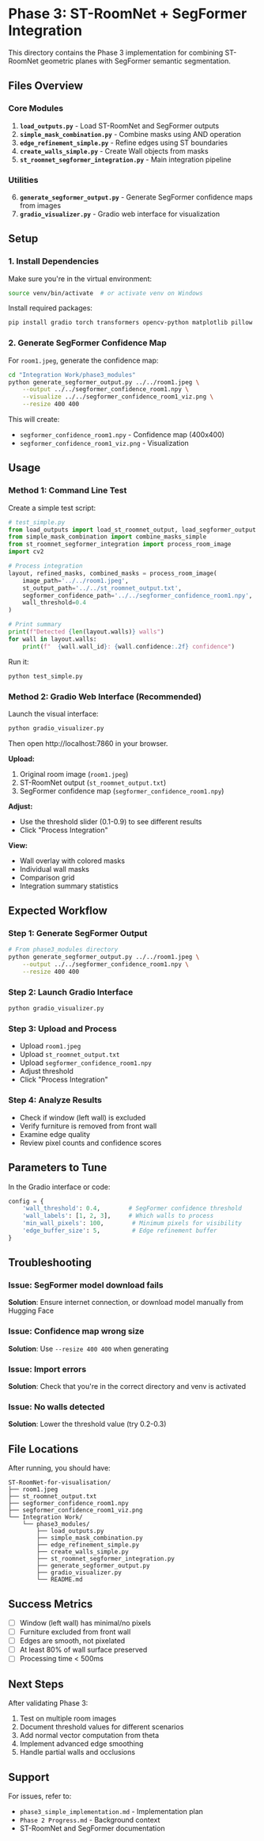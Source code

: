 # Phase 3: ST-RoomNet + SegFormer Integration

This directory contains the Phase 3 implementation for combining ST-RoomNet geometric planes with SegFormer semantic segmentation.

## Files Overview

### Core Modules
1. **`load_outputs.py`** - Load ST-RoomNet and SegFormer outputs
2. **`simple_mask_combination.py`** - Combine masks using AND operation
3. **`edge_refinement_simple.py`** - Refine edges using ST boundaries
4. **`create_walls_simple.py`** - Create Wall objects from masks
5. **`st_roomnet_segformer_integration.py`** - Main integration pipeline

### Utilities
6. **`generate_segformer_output.py`** - Generate SegFormer confidence maps from images
7. **`gradio_visualizer.py`** - Gradio web interface for visualization

## Setup

### 1. Install Dependencies

Make sure you're in the virtual environment:
```bash
source venv/bin/activate  # or activate venv on Windows
```

Install required packages:
```bash
pip install gradio torch transformers opencv-python matplotlib pillow
```

### 2. Generate SegFormer Confidence Map

For `room1.jpeg`, generate the confidence map:

```bash
cd "Integration Work/phase3_modules"
python generate_segformer_output.py ../../room1.jpeg \
    --output ../../segformer_confidence_room1.npy \
    --visualize ../../segformer_confidence_room1_viz.png \
    --resize 400 400
```

This will create:
- `segformer_confidence_room1.npy` - Confidence map (400x400)
- `segformer_confidence_room1_viz.png` - Visualization

## Usage

### Method 1: Command Line Test

Create a simple test script:

```python
# test_simple.py
from load_outputs import load_st_roomnet_output, load_segformer_output
from simple_mask_combination import combine_masks_simple
from st_roomnet_segformer_integration import process_room_image
import cv2

# Process integration
layout, refined_masks, combined_masks = process_room_image(
    image_path='../../room1.jpeg',
    st_output_path='../../st_roomnet_output.txt',
    segformer_confidence_path='../../segformer_confidence_room1.npy',
    wall_threshold=0.4
)

# Print summary
print(f"Detected {len(layout.walls)} walls")
for wall in layout.walls:
    print(f"  {wall.wall_id}: {wall.confidence:.2f} confidence")
```

Run it:
```bash
python test_simple.py
```

### Method 2: Gradio Web Interface (Recommended)

Launch the visual interface:

```bash
python gradio_visualizer.py
```

Then open http://localhost:7860 in your browser.

**Upload:**
1. Original room image (`room1.jpeg`)
2. ST-RoomNet output (`st_roomnet_output.txt`)
3. SegFormer confidence map (`segformer_confidence_room1.npy`)

**Adjust:**
- Use the threshold slider (0.1-0.9) to see different results
- Click "Process Integration"

**View:**
- Wall overlay with colored masks
- Individual wall masks
- Comparison grid
- Integration summary statistics

## Expected Workflow

### Step 1: Generate SegFormer Output
```bash
# From phase3_modules directory
python generate_segformer_output.py ../../room1.jpeg \
    --output ../../segformer_confidence_room1.npy \
    --resize 400 400
```

### Step 2: Launch Gradio Interface
```bash
python gradio_visualizer.py
```

### Step 3: Upload and Process
- Upload `room1.jpeg`
- Upload `st_roomnet_output.txt`
- Upload `segformer_confidence_room1.npy`
- Adjust threshold
- Click "Process Integration"

### Step 4: Analyze Results
- Check if window (left wall) is excluded
- Verify furniture is removed from front wall
- Examine edge quality
- Review pixel counts and confidence scores

## Parameters to Tune

In the Gradio interface or code:

```python
config = {
    'wall_threshold': 0.4,        # SegFormer confidence threshold
    'wall_labels': [1, 2, 3],     # Which walls to process
    'min_wall_pixels': 100,        # Minimum pixels for visibility
    'edge_buffer_size': 5,         # Edge refinement buffer
}
```

## Troubleshooting

### Issue: SegFormer model download fails
**Solution**: Ensure internet connection, or download model manually from Hugging Face

### Issue: Confidence map wrong size
**Solution**: Use `--resize 400 400` when generating

### Issue: Import errors
**Solution**: Check that you're in the correct directory and venv is activated

### Issue: No walls detected
**Solution**: Lower the threshold value (try 0.2-0.3)

## File Locations

After running, you should have:

```
ST-RoomNet-for-visualisation/
├── room1.jpeg
├── st_roomnet_output.txt
├── segformer_confidence_room1.npy
├── segformer_confidence_room1_viz.png
└── Integration Work/
    └── phase3_modules/
        ├── load_outputs.py
        ├── simple_mask_combination.py
        ├── edge_refinement_simple.py
        ├── create_walls_simple.py
        ├── st_roomnet_segformer_integration.py
        ├── generate_segformer_output.py
        ├── gradio_visualizer.py
        └── README.md
```

## Success Metrics

- [ ] Window (left wall) has minimal/no pixels
- [ ] Furniture excluded from front wall
- [ ] Edges are smooth, not pixelated
- [ ] At least 80% of wall surface preserved
- [ ] Processing time < 500ms

## Next Steps

After validating Phase 3:
1. Test on multiple room images
2. Document threshold values for different scenarios
3. Add normal vector computation from theta
4. Implement advanced edge smoothing
5. Handle partial walls and occlusions

## Support

For issues, refer to:
- `phase3_simple_implementation.md` - Implementation plan
- `Phase 2 Progress.md` - Background context
- ST-RoomNet and SegFormer documentation
